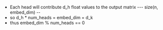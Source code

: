 
- Each head will contribute d_h float values to the output matrix --- size(n, embed_dim) -- 
- so d_h * num_heads = embed_dim = d_k
- thus embed_dim % num_heads == 0 
